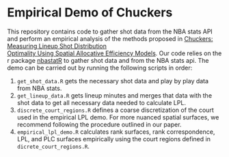 # Empirical Demo of Chuckers

This repository contains code to gather shot data from the NBA stats API and perform an empirical analysis of the methods proposed in [Chuckers:	Measuring	Lineup	Shot	Distribution	
Optimality	Using	Spatial	Allocative	Efficiency	Models](http://www.sloansportsconference.com/wp-content/uploads/2019/02/Chuckers-1.pdf).  Our code relies on the r package [nbastatR](https://github.com/abresler/nbastatR) to gather shot data and from the NBA stats api.  The demo can be carried out by running the following scripts in order:
1.  `get_shot_data.R` gets the necessary shot data and play by play data from NBA stats.  
2.  `get_lineup_data.R` gets lineup minutes and merges that data with the shot data to get all necessary data needed to calculate LPL.  
3.  `discrete_court_regions.R` defines a coarse discretization of the court used in the empirical LPL demo.  For more nuanced spatial surfaces, we recommend following the procedure outlined in our paper.    
4.  `empirical_lpl_demo.R` calculates rank surfaces, rank correspondence, LPL, and PLC surfaces empirically using the court regions defined in `dicrete_court_regions.R`.
